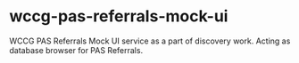 # wccg-pas-referrals-mock-ui
WCCG PAS Referrals Mock UI service as a part of discovery work. Acting as database browser for PAS Referrals.
